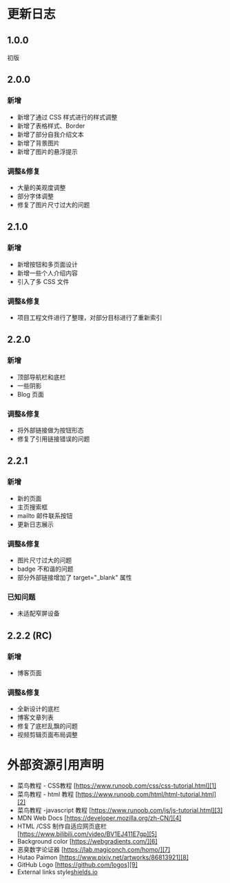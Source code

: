 # 更新日志
## 1.0.0
初版


## 2.0.0
### 新增
- 新增了通过 CSS 样式进行的样式调整
- 新增了表格样式、Border
- 新增了部分自我介绍文本
- 新增了背景图片
- 新增了图片的悬浮提示

### 调整&修复
- 大量的美观度调整
- 部分字体调整
- 修复了图片尺寸过大的问题

## 2.1.0
### 新增
- 新增按钮和多页面设计
- 新增一些个人介绍内容
- 引入了多 CSS 文件
### 调整&修复
- 项目工程文件进行了整理，对部分目标进行了重新索引
## 2.2.0
### 新增
- 顶部导航栏和底栏
- 一些阴影
- Blog 页面
### 调整&修复
- 将外部链接做为按钮形态
- 修复了引用链接错误的问题

## 2.2.1
### 新增
- 新的页面
- 主页搜索框
- mailto 邮件联系按钮
- 更新日志展示
### 调整&修复
- 图片尺寸过大的问题
- badge 不和谐的问题
- 部分外部链接增加了 target="\_blank" 属性
### 已知问题
- 未适配窄屏设备

## 2.2.2 (RC)
### 新增
- 博客页面
### 调整&修复
- 全新设计的底栏
- 博客文章列表
- 修复了底栏乱飘的问题
- 视频剪辑页面布局调整

# 外部资源引用声明
- 菜鸟教程 - CSS教程 [https://www.runoob.com/css/css-tutorial.html][1]
- 菜鸟教程 - html 教程 [https://www.runoob.com/html/html-tutorial.html][2]
- 菜鸟教程 -javascript 教程 [https://www.runoob.com/js/js-tutorial.html][3]
- MDN Web Docs [https://developer.mozilla.org/zh-CN/][4]
- HTML /CSS 制作自适应网页底栏 [https://www.bilibili.com/video/BV1EJ411E7gp][5]
- Background color [https://webgradients.com/][6]
- 恶臭数字论证器 [https://lab.magiconch.com/homo/][7]
- Hutao Paimon [https://www.pixiv.net/artworks/86813921][8]
- GitHub Logo [https://github.com/logos][9]
- External links style[shields.io][10]

[1]:	https://www.runoob.com/css/css-tutorial.html
[2]:	https://www.runoob.com/html/html-tutorial.html
[3]:	https://www.runoob.com/js/js-tutorial.html
[4]:	https://developer.mozilla.org/zh-CN/
[5]:	https://www.bilibili.com/video/BV1EJ411E7gp
[6]:	https://webgradients.com/
[7]:	https://lab.magiconch.com/homo/
[8]:	https://www.pixiv.net/artworks/86813921
[9]:	https://github.com/logos
[10]:	shields.io